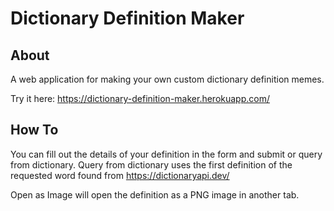 # Dictionary Definition Maker

## About
A web application for making your own custom dictionary definition memes.

Try it here: https://dictionary-definition-maker.herokuapp.com/

## How To 

You can fill out the details of your definition in the form and submit or query from dictionary.
Query from dictionary uses the first definition of the requested word found from https://dictionaryapi.dev/

Open as Image will open the definition as a PNG image in another tab.

